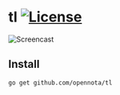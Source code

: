 tl [![License](http://img.shields.io/:license-agpl3-blue.svg)](http://www.gnu.org/licenses/agpl-3.0.html)
==

![Screencast](/screencast.gif)

## Install

    go get github.com/opennota/tl

